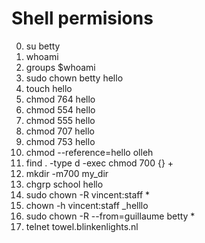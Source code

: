 # Shell permisions
0. su betty
1. whoami
3. groups $whoami
4. sudo chown betty hello
5. touch hello
6. chmod 764 hello
7. chmod 554 hello
8. chmod 555 hello
9. chmod 707 hello
10. chmod 753 hello
11. chmod --reference=hello olleh
12. find . -type d -exec chmod 700 {} +
13.  mkdir -m700 my_dir
14. chgrp school hello
15. sudo chown -R vincent:staff *
16. chown -h vincent:staff _helllo
17.  sudo chown -R --from=guillaume betty *
18.  telnet towel.blinkenlights.nl

